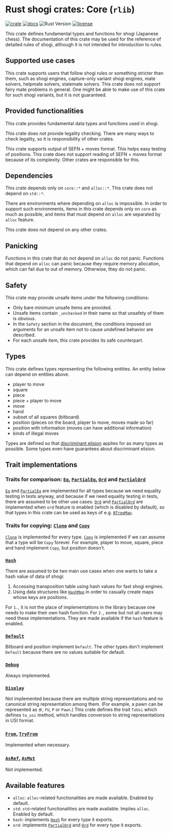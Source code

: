 # Rust shogi crates: Core (`rlib`)
[![crate](https://img.shields.io/crates/v/shogi_core)](https://crates.io/crates/shogi_core)
[![docs](https://docs.rs/shogi_core/badge.svg)](https://docs.rs/shogi_core)
![Rust Version](https://img.shields.io/badge/rustc-1.60+-blue.svg)
[![license](https://img.shields.io/badge/license-MIT-blue.svg)](https://opensource.org/licenses/mit-license.php)

This crate defines fundamental types and functions for shogi (Japanese chess).
The documentation of this crate may be used for the reference of detailed rules of shogi, although it is not intended for introduction to rules.

## Supported use cases
This crate supports users that follow shogi rules or something stricter than them, such as shogi engines, capture-only variant shogi engines, mate solvers, helpmate solvers, stalemate solvers.
This crate does not support fairy mate problems in general. One might be able to make use of this crate for such shogi variants, but it is not guaranteed.

## Provided functionalities
This crate provides fundamental data types and functions used in shogi.

This crate does not provide legality checking. There are many ways to check legality, so it is responsibility of other crates.

This crate supports output of SEFN + moves format. This helps easy testing of positions.
This crate does not support reading of SEFN + moves format because of its complexity. Other crates are responsible for this.

## Dependencies
This crate depends only on `core::*` and `alloc::*`. This crate does not depend on `std::*`.

There are environments where depending on `alloc` is impossible. In order to support such environments, items in this crate depends only on `core` as much as possible, and items that must depend on `alloc` are separated by `alloc` feature.

This crate does not depend on any other crates.

## Panicking
Functions in this crate that do not depend on `alloc` do not panic.
Functions that depend on `alloc` can panic because they require memory allocation, which can fail due to out of memory. Otherwise, they do not panic.

## Safety
This crate may provide unsafe items under the following conditions:

- Only bare minimum unsafe items are provided.
- Unsafe items contain `_unchecked` in their name so that unsafety of them is obvious.
- In the `Safety` section in the document, the conditions imposed on arguments for an unsafe item not to cause undefined behavior are described.
- For each unsafe item, this crate provides its safe counterpart.

## Types
This crate defines types representing the following entities. An entity below can depend on entities above.
- player to move
- square
- piece
- piece + player to move
- move
- hand
- subset of all squares (bitboard)
- position (pieces on the board, player to move, moves made so far)
- position with information (moves can have additional information)
- kinds of illegal moves

Types are defined so that [discriminant elision](https://rust-lang.github.io/unsafe-code-guidelines/layout/enums.html#discriminant-elision-on-option-like-enums) applies for as many types as possible. Some types even have guarantees about discriminant elision.

## Trait implementations
### Traits for comparison: [`Eq`], [`PartialEq`], [`Ord`] and [`PartialOrd`]
[`Eq`] and [`PartialEq`] are implemented for all types because we need equality testing in tests anyway, and because if we need equality testing in tests, there are assumed to be other use cases.
[`Ord`] and [`PartialOrd`] are implemented when `ord` feature is enabled (which is disabled by default), so that types in this crate can be used as keys of e.g. [`BTreeMap`].

[`Eq`]: https://doc.rust-lang.org/core/cmp/trait.Eq.html
[`PartialEq`]: https://doc.rust-lang.org/core/cmp/trait.PartialEq.html
[`Ord`]: https://doc.rust-lang.org/core/cmp/trait.Ord.html
[`PartialOrd`]: https://doc.rust-lang.org/core/cmp/trait.PartialOrd.html
[`BTreeMap`]: https://doc.rust-lang.org/alloc/collections/btree_map/struct.BTreeMap.html

### Traits for copying: [`Clone`] and [`Copy`]
[`Clone`] is implemented for every type. [`Copy`] is implemented if we can assume that a type will be `Copy` forever. For example, player to move, square, piece and hand implement `Copy`, but position doesn't.

[`Clone`]: https://doc.rust-lang.org/core/clone/trait.Clone.html
[`Copy`]: https://doc.rust-lang.org/core/marker/trait.Copy.html

### [`Hash`](https://doc.rust-lang.org/core/hash/trait.Hash.html)
There are assumed to be two main use cases when one wants to take a hash value of data of shogi:
1. Accessing transposition table using hash values for fast shogi engines.
2. Using data structures like [`HashMap`](https://doc.rust-lang.org/std/collections/struct.HashMap.html) in order to casually create maps whose keys are positions.

For `1.`, it is not the place of implementations in the library because one needs to make their own hash function. For `2.`, some but not all users may need these implementations. They are made available if the `hash` feature is enabled.

### [`Default`](https://doc.rust-lang.org/core/default/trait.Default.html)
Bitboard and position implement `Default`. The other types don't implement `Default` because there are no values suitable for default.

### [`Debug`](https://doc.rust-lang.org/core/fmt/trait.Debug.html)
Always implemented.

### [`Display`](https://doc.rust-lang.org/core/fmt/trait.Display.html)
Not implemented because there are multiple string representations and no canonical string representation among them. (For example, a pawn can be represented as `歩`, `FU`, `P` or `Pawn`.)
This crate defines the trait `ToUsi` which defines `to_usi` method, which handles conversion to string representations in USI format.

### [`From`](https://doc.rust-lang.org/core/convert/trait.TryFrom.html), [`TryFrom`](https://doc.rust-lang.org/core/convert/trait.TryFrom.html)
Implemented when necessary.

### [`AsRef`](https://doc.rust-lang.org/core/convert/trait.AsRef.html), [`AsMut`](https://doc.rust-lang.org/core/convert/trait.AsMut.html)
Not implemented.

## Available features
- `alloc`: `alloc`-related functionalities are made available. Enabled by default.
- `std`: `std`-related functionalities are made available. Implies `alloc`. Enabled by default.
- `hash`: implements [`Hash`](https://doc.rust-lang.org/core/hash/trait.Hash.html) for every type it exports.
- `ord`: implements [`PartialOrd`](https://doc.rust-lang.org/core/cmp/trait.PartialOrd.html) and [`Ord`](https://doc.rust-lang.org/core/cmp/trait.Ord.html) for every type it exports.
